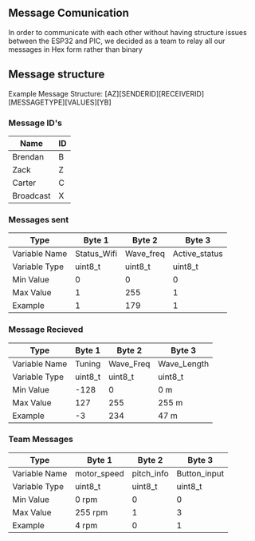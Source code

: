 ## Message Comunication

In order to communicate with each other without having structure issues between the ESP32 and PIC, we decided as a team to relay all our messages in Hex form rather than binary

## Message structure

Example Message Structure: [AZ][SENDERID][RECEIVERID][MESSAGETYPE][VALUES][YB]


### Message ID's

Name        |  ID     
------------|--------
Brendan     | B
Zack        | Z
Carter      | C
Broadcast   | X

### Messages sent

Type          | Byte 1        | Byte 2        | Byte 3         
--------------|---------------|---------------|---------------
Variable Name | Status_Wifi   | Wave_freq     | Active_status
Variable Type | uint8_t       | uint8_t       | uint8_t           
Min Value     | 0             | 0             | 0            
Max Value     | 1             | 255           | 1            
Example       | 1             | 179           | 1            



### Message Recieved

Type          | Byte 1        | Byte 2        | Byte 3         
--------------|---------------|---------------|---------------
Variable Name | Tuning        | Wave_Freq     | Wave_Length
Variable Type | uint8_t       | uint8_t       | uint8_t           
Min Value     | -128          | 0             | 0 m            
Max Value     | 127           | 255           | 255 m            
Example       | -3            | 234           | 47 m            


### Team Messages 

Type          | Byte 1        | Byte 2        | Byte 3         
--------------|---------------|---------------|---------------
Variable Name | motor_speed   | pitch_info    | Button_input
Variable Type | uint8_t       | uint8_t       | uint8_t           
Min Value     | 0 rpm         | 0             | 0            
Max Value     | 255 rpm       | 1             | 3            
Example       | 4 rpm         | 0             | 1            
